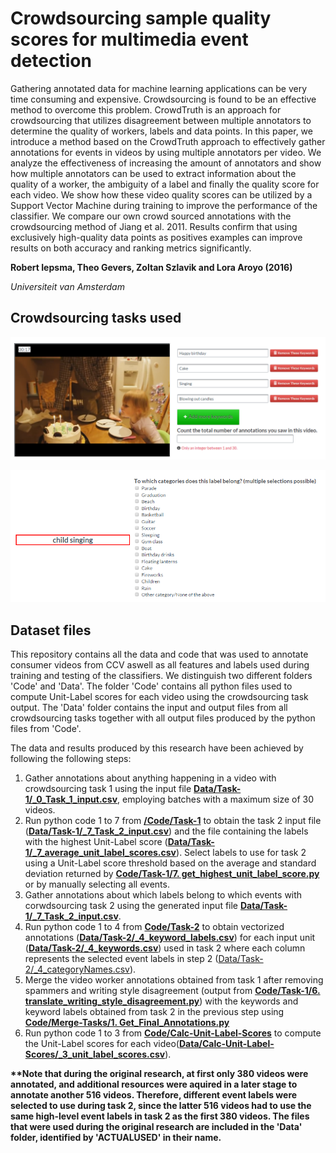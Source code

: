 # Crowdsourcing sample quality scores for multimedia event detection

Gathering annotated data for machine learning applications can be very time consuming and expensive. Crowdsourcing is found to be an effective method to overcome this problem. CrowdTruth is an approach for crowdsourcing that utilizes disagreement between multiple annotators to determine the quality of workers, labels and data points. In this paper, we introduce a method based on the CrowdTruth approach to effectively gather annotations for events in videos by using multiple annotators per video. We analyze the effectiveness of increasing the amount of annotators and show how multiple annotators can be used to extract information about the quality of a worker, the ambiguity of a label and finally the quality score for each video. We show how these video quality scores can be utilized by a Support Vector Machine during training to improve the performance of the classifier. We compare our own crowd sourced annotations with the crowdsourcing method of Jiang et al. 2011. Results confirm that using exclusively high-quality data points as positives examples can improve results on both accuracy and ranking metrics significantly. 

**Robert Iepsma, Theo Gevers, Zoltan Szlavik and Lora Aroyo (2016)**

*Universiteit van Amsterdam*

## Crowdsourcing tasks used
![Fig.1: Task 1.](https://raw.githubusercontent.com/CrowdTruth/Events-in-videos/master/img/task1.png)

![Fig.2: Task 2.](https://raw.githubusercontent.com/CrowdTruth/Events-in-videos/master/img/task2.png)

## Dataset files 

This repository contains all the data and code that was used to annotate consumer videos from CCV aswell as all features and labels used during training and testing of the classifiers. We distinguish two different folders 'Code' and 'Data'. The folder 'Code' contains all python files used to compute Unit-Label scores for each video using the crowdsourcing task output. The 'Data' folder contains the input and output files from all crowdsourcing tasks together with all output files produced by the python files from 'Code'.

The data and results produced by this research have been achieved by following the following steps:
 1. Gather annotations about anything happening in a video with crowdsourcing task 1 using the input file  **[Data/Task-1/_0_Task_1_input.csv](https://github.com/CrowdTruth/Events-in-videos/blob/master/Data/Task-1/_0_Task_1_input.csv)**, employing batches with a maximum size of 30 videos. 
 2. Run python code 1 to 7 from **[/Code/Task-1](https://github.com/CrowdTruth/Events-in-videos/tree/master/Code/Task-1)** to obtain the task 2 input file (**[Data/Task-1/_7_Task_2_input.csv](https://github.com/CrowdTruth/Events-in-videos/blob/master/Data/Task-1/_7_Task_2_input.csv)**) and the file containing the labels with the highest Unit-Label score (**[Data/Task-1/_7_average_unit_label_scores.csv](https://github.com/CrowdTruth/Events-in-videos/blob/master/Data/Task-1/_7_average_unit_label_scores.csv)**). Select labels to use for task 2 using a Unit-Label score threshold based on the average and standard deviation returned by **[Code/Task-1/7. get_highest_unit_label_score.py](https://github.com/CrowdTruth/Events-in-videos/blob/master/Code/Task-1/7.%20get_highest_unit_label_score.py)** or by manually selecting all events.
 3. Gather annotations about which labels belong to which events with corwdsourcing task 2 using the generated input file **[Data/Task-1/_7_Task_2_input.csv](https://github.com/CrowdTruth/Events-in-videos/blob/master/Data/Task-1/_7_Task_2_input.csv)**. 
 4. Run python code 1 to 4 from **[Code/Task-2](https://github.com/CrowdTruth/Events-in-videos/tree/master/Code/Task-2)** to obtain vectorized annotations (**[Data/Task-2/_4_keyword_labels.csv](https://github.com/CrowdTruth/Events-in-videos/blob/master/Data/Task-2/_4_keyword_labels.csv)**) for each input unit (**[Data/Task-2/_4_keywords.csv](https://github.com/CrowdTruth/Events-in-videos/blob/master/Data/Task-2/_4_keywords.csv)**) used in task 2 where each column represents the selected event labels in step 2 ([Data/Task-2/_4_categoryNames.csv](https://github.com/CrowdTruth/Events-in-videos/blob/master/Data/Task-2/_4_categoryNames.csv)).
 5. Merge the video worker annotations obtained from task 1 after removing spammers and writing style disagreement (output from **[Code/Task-1/6. translate_writing_style_disagreement.py](https://github.com/CrowdTruth/Events-in-videos/blob/master/Code/Task-1/6.%20translate_writing_style_disagreement.py)**) with the keywords and keyword labels obtained from task 2 in the previous step using **[Code/Merge-Tasks/1. Get_Final_Annotations.py](https://github.com/CrowdTruth/Events-in-videos/blob/master/Code/Merge-Tasks/1.%20Get_Final_Annotations.py)**
 6. Run python code 1 to 3 from **[Code/Calc-Unit-Label-Scores](https://github.com/CrowdTruth/Events-in-videos/tree/master/Code/Calc-Unit-Label-Scores)** to compute the Unit-Label scores for each video(**[Data/Calc-Unit-Label-Scores/_3_unit_label_scores.csv](https://github.com/CrowdTruth/Events-in-videos/blob/master/Data/Calc-Unit-Label-Scores/_3_unit_label_scores.csv)**).

**\*\*Note that during the original research, at first only 380 videos were annotated, and additional resources were aquired in a later stage to annotate another 516 videos. Therefore, different event labels were selected to use during task 2, since the latter 516 videos had to use the same high-level event labels in task 2 as the first 380 videos. The files that were used during the original research are included in the 'Data' folder, identified by 'ACTUALUSED' in their name.**
 
